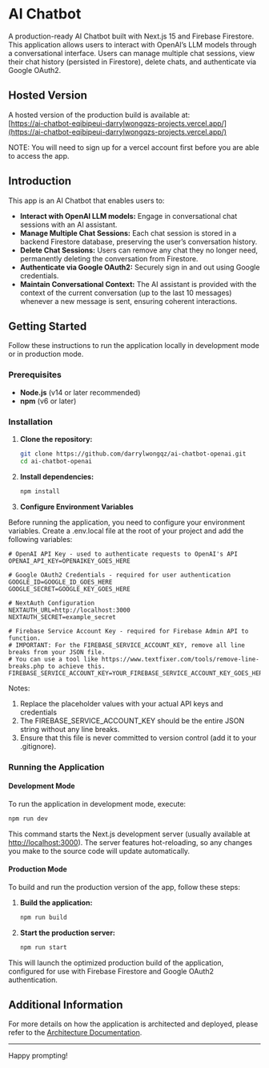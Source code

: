 # AI Chatbot

A production-ready AI Chatbot built with Next.js 15 and Firebase Firestore. This application allows users to interact with OpenAI’s LLM models through a conversational interface. Users can manage multiple chat sessions, view their chat history (persisted in Firestore), delete chats, and authenticate via Google OAuth2.

## Hosted Version

A hosted version of the production build is available at:  
[https://ai-chatbot-eqibipeui-darrylwongqzs-projects.vercel.app/](https://ai-chatbot-eqibipeui-darrylwongqzs-projects.vercel.app/)

NOTE: You will need to sign up for a vercel account first before you are able to access the app.

## Introduction

This app is an AI Chatbot that enables users to:
- **Interact with OpenAI LLM models:** Engage in conversational chat sessions with an AI assistant.
- **Manage Multiple Chat Sessions:** Each chat session is stored in a backend Firestore database, preserving the user’s conversation history.
- **Delete Chat Sessions:** Users can remove any chat they no longer need, permanently deleting the conversation from Firestore.
- **Authenticate via Google OAuth2:** Securely sign in and out using Google credentials.
- **Maintain Conversational Context:** The AI assistant is provided with the context of the current conversation (up to the last 10 messages) whenever a new message is sent, ensuring coherent interactions.

## Getting Started

Follow these instructions to run the application locally in development mode or in production mode.

### Prerequisites

- **Node.js** (v14 or later recommended)
- **npm** (v6 or later)

### Installation

1. **Clone the repository:**

   ```bash
   git clone https://github.com/darrylwongqz/ai-chatbot-openai.git
   cd ai-chatbot-openai
   ```

2. **Install dependencies:**

   ```bash
   npm install
   ```

3. **Configure Environment Variables**
   
Before running the application, you need to configure your environment variables. Create a .env.local file at the root of your project and add the following variables:
```
# OpenAI API Key - used to authenticate requests to OpenAI's API
OPENAI_API_KEY=OPENAIKEY_GOES_HERE

# Google OAuth2 Credentials - required for user authentication
GOOGLE_ID=GOOGLE_ID_GOES_HERE
GOOGLE_SECRET=GOOGLE_KEY_GOES_HERE

# NextAuth Configuration
NEXTAUTH_URL=http://localhost:3000
NEXTAUTH_SECRET=example_secret

# Firebase Service Account Key - required for Firebase Admin API to function.
# IMPORTANT: For the FIREBASE_SERVICE_ACCOUNT_KEY, remove all line breaks from your JSON file.
# You can use a tool like https://www.textfixer.com/tools/remove-line-breaks.php to achieve this.
FIREBASE_SERVICE_ACCOUNT_KEY=YOUR_FIREBASE_SERVICE_ACCOUNT_KEY_GOES_HERE
```

Notes:
1. Replace the placeholder values with your actual API keys and credentials
2. The FIREBASE_SERVICE_ACCOUNT_KEY should be the entire JSON string without any line breaks.
3. Ensure that this file is never committed to version control (add it to your .gitignore).

### Running the Application

#### Development Mode

To run the application in development mode, execute:

```bash
npm run dev
```

This command starts the Next.js development server (usually available at [http://localhost:3000](http://localhost:3000)). The server features hot-reloading, so any changes you make to the source code will update automatically.

#### Production Mode

To build and run the production version of the app, follow these steps:

1. **Build the application:**

   ```bash
   npm run build
   ```

2. **Start the production server:**

   ```bash
   npm run start
   ```

This will launch the optimized production build of the application, configured for use with Firebase Firestore and Google OAuth2 authentication.

## Additional Information

For more details on how the application is architected and deployed, please refer to the [Architecture Documentation](https://docs.google.com/document/d/1ggqIbTJHwe9LioAQ_Mhkk4VkYQ-r5KLe0MxhoVuiNMY/edit?usp=sharing).

---

Happy prompting!

